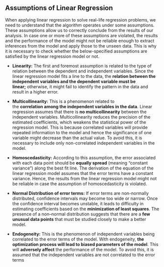 ## Assumptions of Linear Regression

When applying linear regression to solve real-life regression problems, we need to understand that the algorithm operates under some assumptions. These assumptions allow us to correctly conclude from the results of our analysis. In case one or more of these assumptions are violated, the results and the performance of the model might not be reliable enough to extract inferences from the model and apply those to the unseen data. This is why it is necessary to check whether the below-specified assumptions are satisfied by the linear regression model or not.

- **Linearity:** The first and foremost assumption is related to the type of relation between the dependent and independent variables. Since the linear regression model fits a line to the data, the **relation between the independent variables and the dependent variable must be linear;** otherwise, it might fail to identify the pattern in the data and result in a higher error. 

- **Multicollinearity:** This is a phenomenon related to the **correlation among the independent variables in the data**. Linear regression assumes that there is **no multicollinearity** between the independent variables. Multicollinearity reduces the precision of the estimated coefficients, which weakens the statistical power of the regression model. This is because correlated variables will provide repeated information to the model and hence the significance of one variable might decrease than the actual value. To avoid this, it is necessary to include only non-correlated independent variables in the model.

- **Homoscedasticity:** According to this assumption, the error associated with each data point should be **equally spread** (meaning “constant variance”) along the best fit line. The derivation of the equation of the linear regression model assumes that the error terms have a constant variance. Hence, the results from the linear regression model might not be reliable in case the assumption of homoscedasticity is violated.

- **Normal Distribution of error terms:** If error terms are non-normally distributed, confidence intervals may become too wide or narrow. Once the confidence interval becomes unstable, it leads to difficulty in estimating coefficients based on the **minimization of least squares**. The presence of a non–normal distribution suggests that there are a **few unusual data points** that must be studied closely to make a better model.

- **Endogeneity:** This is the phenomenon of independent variables being correlated to the error terms of the model. With endogeneity, **the optimization process will lead to biased parameters of the model**. This will **adversely affect** the performance of the model. To avoid this, it is assumed that the independent variables are not correlated to the error terms